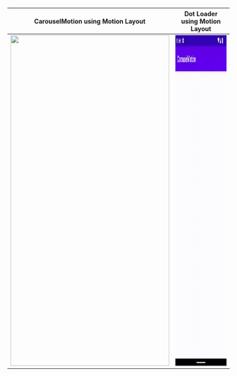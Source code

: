 |CarouselMotion using Motion Layout | Dot Loader using Motion Layout |
| :---: | :---: |
| <img src = "motion_carousel.gif" width="360" height="750"> | <img src = "dot_loader.gif" width="420" height="750"> |

